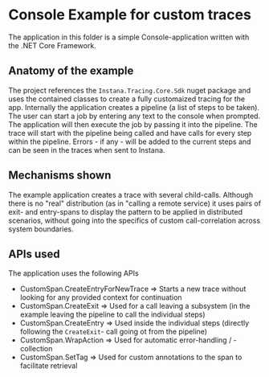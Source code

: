 # Console Example for custom traces
The application in this folder is a simple Console-application written with the .NET Core Framework.

## Anatomy of the example
The project references the `Instana.Tracing.Core.Sdk` nuget package and uses the contained classes to create a fully customaized tracing for the app.
Internally the application creates a pipeline (a list of steps to be taken). The user can start a job by entering any text to the console when prompted.
The application will then execute the job by passing it into the pipeline.
The trace will start with the pipeline being called and have calls for every step within the pipeline.
Errors - if any - will be added to the current steps and can be seen in the traces when sent to Instana.

## Mechanisms shown
The example application creates a trace with several child-calls. Although there is no "real" distribution (as in "calling a remote service) it uses pairs of exit- and entry-spans to
display the pattern to be applied in distributed scenarios, without going into the specifics of custom call-correlation across system boundaries.

## APIs used
The application uses the following APIs

* CustomSpan.CreateEntryForNewTrace => Starts a new trace without looking for any provided context for continuation
* CustomSpan.CreateExit => Used for a call leaving a subsystem (in the example leaving the pipeline to call the individual steps)
* CustomSpan.CreateEntry => Used inside the individual steps (directly following the `CreateExit`- call going ot from the pipeline)
* CustomSpan.WrapAction => Used for automatic error-handling / -collection
* CustomSpan.SetTag => Used for custom annotations to the span to facilitate retrieval

